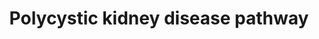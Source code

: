 ---
annotations:
- id: PW:0000300
  parent: disease pathway
  type: Pathway Ontology
  value: kidney disease pathway
authors:
- Egonw
- Mkutmon
- MaintBot
- Khanspers
- Fehrhart
- AgustinGV
- Eweitz
description: A putative PKD pathway proposed in Torres 2009 (Figure 2), showing up
  or down regulated genes.
last-edited: 2022-02-26
organisms:
- Homo sapiens
redirect_from:
- /index.php/Pathway:WP2571
- /instance/WP2571
revision: null
schema-jsonld:
- '@context': https://schema.org/
  '@id': https://wikipathways.github.io/pathways/WP2571.html
  '@type': Dataset
  creator:
    '@type': Organization
    name: WikiPathways
  description: A putative PKD pathway proposed in Torres 2009 (Figure 2), showing
    up or down regulated genes.
  keywords:
  - ''
  - ADP
  - AMP
  - 'AMP '
  - AMPK
  - ATP
  - ATPase
  - Ac-VI
  - BRAF
  - CCND1
  - CDK inhibitors
  - CTFR inh
  - CTNNB1
  - Ca2+
  - Cl-
  - Dvl
  - EGF
  - ERK1
  - ERK2
  - Frizzled
  - GSK3B
  - Gi
  - Gq
  - Gs
  - IGF1
  - IKK2
  - IP3
  - JUN
  - K+
  - KCa3.1
  - KCa3.1 inh
  - LKB1
  - MEK
  - MEK inh
  - MTOR
  - MYC
  - Metformin
  - NKCC1
  - Na+
  - Nucleus
  - PDE
  - PKA
  - PKD1
  - PKD2
  - PLCgamma
  - Proteasome
  - Protein Synthesis
  - R
  - RHEB
  - RSK
  - Ras
  - SOC
  - SRC
  - Somatostatin
  - Src inh
  - TKIs
  - TNF
  - TNF anatagonist
  - TSC1
  - TSC2
  - Triptolide
  - V2R
  - V2RA
  - VEGFB
  - Vasopressin
  - Wnt
  - 'cAMP '
  - mTOR inhibitors
  - phos
  - sFRP4
  license: CC0
  name: Polycystic kidney disease pathway
seo: CreativeWork
title: Polycystic kidney disease pathway
wpid: WP2571
---